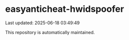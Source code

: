 # easyanticheat-hwidspoofer

Last updated: 2025-06-18 03:49:49

This repository is automatically maintained.

